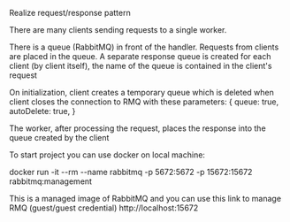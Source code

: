 Realize request/response pattern

There are many clients sending requests to a single worker.

There is a queue (RabbitMQ) in front of the handler. Requests from clients are placed in the queue. A separate response queue is created for each client (by client itself), the name of the queue is contained in the client's request

On initialization, client creates a temporary queue which is deleted when client closes the connection to RMQ with these parameters:
{
    queue: true,
    autoDelete: true,
}

The worker, after processing the request, places the response into the queue created by the client

To start project you can use docker on local machine:

docker run -it --rm --name rabbitmq -p 5672:5672 -p 15672:15672 rabbitmq:management

This is a managed image of RabbitMQ and you can use this link to manage RMQ (guest/guest credential) 
http://localhost:15672

